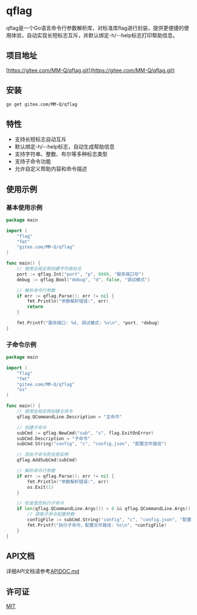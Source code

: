 # qflag

qflag是一个Go语言命令行参数解析库，对标准库flag进行封装，提供更便捷的使用体验，自动实现长短标志互斥，并默认绑定-h/--help标志打印帮助信息。

## 项目地址

[https://gitee.com/MM-Q/qflag.git](https://gitee.com/MM-Q/qflag.git)

## 安装

```bash
go get gitee.com/MM-Q/qflag
```

## 特性

- 支持长短标志自动互斥
- 默认绑定-h/--help标志，自动生成帮助信息
- 支持字符串、整数、布尔等多种标志类型
- 支持子命令功能
- 允许自定义帮助内容和命令描述

## 使用示例
### 基本使用示例

```go
package main

import (
	"flag"
	"fmt"
	"gitee.com/MM-Q/qflag"
)

func main() {
	// 使用全局实例创建字符串标志
	port := qflag.Int("port", "p", 8080, "服务端口号")
	debug := qflag.Bool("debug", "d", false, "调试模式")

	// 解析命令行参数
	if err := qflag.Parse(); err != nil {
		fmt.Println("参数解析错误:", err)
		return
	}

	fmt.Printf("服务端口: %d, 调试模式: %v\n", *port, *debug)
}
```

### 子命令示例

```go
package main

import (
	"flag"
	"fmt"
	"gitee.com/MM-Q/qflag"
	"os"
)

func main() {
	// 使用全局实例创建主命令
	qflag.QCommandLine.Description = "主命令"

	// 创建子命令
	subCmd := qflag.NewCmd("sub", "s", flag.ExitOnError)
	subCmd.Description = "子命令"
	subCmd.String("config", "c", "config.json", "配置文件路径")

	// 添加子命令到全局实例
	qflag.AddSubCmd(subCmd)

	// 解析命令行参数
	if err := qflag.Parse(); err != nil {
		fmt.Println("参数解析错误:", err)
		os.Exit(1)
	}

	// 检查是否执行子命令
	if len(qflag.QCommandLine.Args()) > 0 && qflag.QCommandLine.Args()[0] == "sub" {
		// 获取子命令配置参数
		configFile := subCmd.String("config", "c", "config.json", "配置文件路径")
		fmt.Printf("执行子命令，配置文件路径: %s\n", *configFile)
	}
}
```





## API文档

详细API文档请参考[APIDOC.md](APIDOC.md)

## 许可证

[MIT](LICENSE)